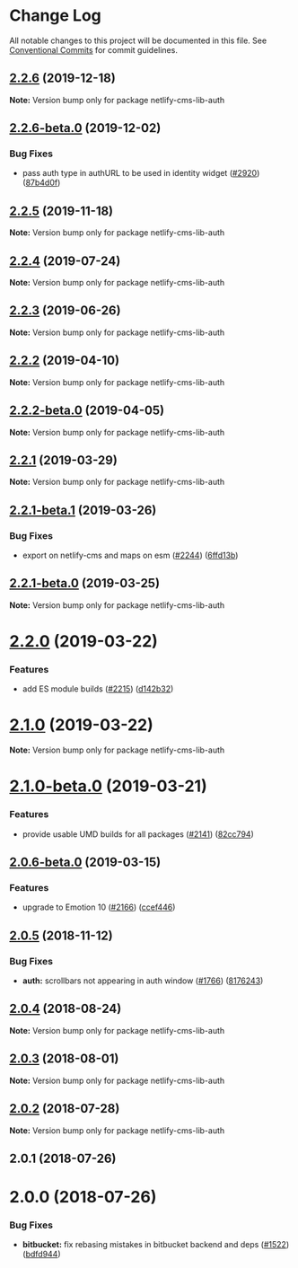 # Change Log

All notable changes to this project will be documented in this file.
See [Conventional Commits](https://conventionalcommits.org) for commit guidelines.

## [2.2.6](https://github.com/netlify/netlify-cms/tree/master/packages/netlify-cms-lib-auth/compare/netlify-cms-lib-auth@2.2.6-beta.0...netlify-cms-lib-auth@2.2.6) (2019-12-18)

**Note:** Version bump only for package netlify-cms-lib-auth





## [2.2.6-beta.0](https://github.com/netlify/netlify-cms/tree/master/packages/netlify-cms-lib-auth/compare/netlify-cms-lib-auth@2.2.5...netlify-cms-lib-auth@2.2.6-beta.0) (2019-12-02)


### Bug Fixes

* pass auth type in authURL to be used in identity widget ([#2920](https://github.com/netlify/netlify-cms/tree/master/packages/netlify-cms-lib-auth/issues/2920)) ([87b4d0f](https://github.com/netlify/netlify-cms/tree/master/packages/netlify-cms-lib-auth/commit/87b4d0f7657df83ba25a9d4ab23b878dc3324b86))





## [2.2.5](https://github.com/netlify/netlify-cms/tree/master/packages/netlify-cms-lib-auth/compare/netlify-cms-lib-auth@2.2.4...netlify-cms-lib-auth@2.2.5) (2019-11-18)

**Note:** Version bump only for package netlify-cms-lib-auth





## [2.2.4](https://github.com/netlify/netlify-cms/tree/master/packages/netlify-cms-lib-auth/compare/netlify-cms-lib-auth@2.2.3...netlify-cms-lib-auth@2.2.4) (2019-07-24)

**Note:** Version bump only for package netlify-cms-lib-auth





## [2.2.3](https://github.com/netlify/netlify-cms/tree/master/packages/netlify-cms-lib-auth/compare/netlify-cms-lib-auth@2.2.2...netlify-cms-lib-auth@2.2.3) (2019-06-26)

**Note:** Version bump only for package netlify-cms-lib-auth





## [2.2.2](https://github.com/netlify/netlify-cms/tree/master/packages/netlify-cms-lib-auth/compare/netlify-cms-lib-auth@2.2.2-beta.0...netlify-cms-lib-auth@2.2.2) (2019-04-10)

**Note:** Version bump only for package netlify-cms-lib-auth





## [2.2.2-beta.0](https://github.com/netlify/netlify-cms/tree/master/packages/netlify-cms-lib-auth/compare/netlify-cms-lib-auth@2.2.1...netlify-cms-lib-auth@2.2.2-beta.0) (2019-04-05)

**Note:** Version bump only for package netlify-cms-lib-auth





## [2.2.1](https://github.com/netlify/netlify-cms/tree/master/packages/netlify-cms-lib-auth/compare/netlify-cms-lib-auth@2.2.1-beta.1...netlify-cms-lib-auth@2.2.1) (2019-03-29)

**Note:** Version bump only for package netlify-cms-lib-auth





## [2.2.1-beta.1](https://github.com/netlify/netlify-cms/tree/master/packages/netlify-cms-lib-auth/compare/netlify-cms-lib-auth@2.2.1-beta.0...netlify-cms-lib-auth@2.2.1-beta.1) (2019-03-26)


### Bug Fixes

* export on netlify-cms and maps on esm ([#2244](https://github.com/netlify/netlify-cms/tree/master/packages/netlify-cms-lib-auth/issues/2244)) ([6ffd13b](https://github.com/netlify/netlify-cms/tree/master/packages/netlify-cms-lib-auth/commit/6ffd13b))





## [2.2.1-beta.0](https://github.com/netlify/netlify-cms/tree/master/packages/netlify-cms-lib-auth/compare/netlify-cms-lib-auth@2.2.0...netlify-cms-lib-auth@2.2.1-beta.0) (2019-03-25)

**Note:** Version bump only for package netlify-cms-lib-auth





# [2.2.0](https://github.com/netlify/netlify-cms/tree/master/packages/netlify-cms-lib-auth/compare/netlify-cms-lib-auth@2.1.0...netlify-cms-lib-auth@2.2.0) (2019-03-22)


### Features

* add ES module builds ([#2215](https://github.com/netlify/netlify-cms/tree/master/packages/netlify-cms-lib-auth/issues/2215)) ([d142b32](https://github.com/netlify/netlify-cms/tree/master/packages/netlify-cms-lib-auth/commit/d142b32))





# [2.1.0](https://github.com/netlify/netlify-cms/tree/master/packages/netlify-cms-lib-auth/compare/netlify-cms-lib-auth@2.1.0-beta.0...netlify-cms-lib-auth@2.1.0) (2019-03-22)

**Note:** Version bump only for package netlify-cms-lib-auth





# [2.1.0-beta.0](https://github.com/netlify/netlify-cms/tree/master/packages/netlify-cms-lib-auth/compare/netlify-cms-lib-auth@2.0.6-beta.0...netlify-cms-lib-auth@2.1.0-beta.0) (2019-03-21)


### Features

* provide usable UMD builds for all packages ([#2141](https://github.com/netlify/netlify-cms/tree/master/packages/netlify-cms-lib-auth/issues/2141)) ([82cc794](https://github.com/netlify/netlify-cms/tree/master/packages/netlify-cms-lib-auth/commit/82cc794))





## [2.0.6-beta.0](https://github.com/netlify/netlify-cms/tree/master/packages/netlify-cms-lib-auth/compare/netlify-cms-lib-auth@2.0.5...netlify-cms-lib-auth@2.0.6-beta.0) (2019-03-15)


### Features

* upgrade to Emotion 10 ([#2166](https://github.com/netlify/netlify-cms/tree/master/packages/netlify-cms-lib-auth/issues/2166)) ([ccef446](https://github.com/netlify/netlify-cms/tree/master/packages/netlify-cms-lib-auth/commit/ccef446))





## [2.0.5](https://github.com/netlify/netlify-cms/tree/master/packages/netlify-cms-lib-auth/compare/netlify-cms-lib-auth@2.0.4...netlify-cms-lib-auth@2.0.5) (2018-11-12)


### Bug Fixes

* **auth:** scrollbars not appearing in auth window ([#1766](https://github.com/netlify/netlify-cms/tree/master/packages/netlify-cms-lib-auth/issues/1766)) ([8176243](https://github.com/netlify/netlify-cms/tree/master/packages/netlify-cms-lib-auth/commit/8176243))





<a name="2.0.4"></a>
## [2.0.4](https://github.com/netlify/netlify-cms/tree/master/packages/netlify-cms-lib-auth/compare/netlify-cms-lib-auth@2.0.3...netlify-cms-lib-auth@2.0.4) (2018-08-24)




**Note:** Version bump only for package netlify-cms-lib-auth

<a name="2.0.3"></a>
## [2.0.3](https://github.com/netlify/netlify-cms/tree/master/packages/netlify-cms-lib-auth/compare/netlify-cms-lib-auth@2.0.2...netlify-cms-lib-auth@2.0.3) (2018-08-01)




**Note:** Version bump only for package netlify-cms-lib-auth

<a name="2.0.2"></a>
## [2.0.2](https://github.com/netlify/netlify-cms/tree/master/packages/netlify-cms-lib-auth/compare/netlify-cms-lib-auth@2.0.1...netlify-cms-lib-auth@2.0.2) (2018-07-28)




**Note:** Version bump only for package netlify-cms-lib-auth

<a name="2.0.1"></a>
## 2.0.1 (2018-07-26)



<a name="2.0.0"></a>
# 2.0.0 (2018-07-26)


### Bug Fixes

* **bitbucket:** fix rebasing mistakes in bitbucket backend and deps ([#1522](https://github.com/netlify/netlify-cms/issues/1522)) ([bdfd944](https://github.com/netlify/netlify-cms/commit/bdfd944))
